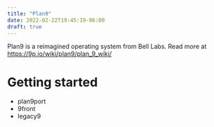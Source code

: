 ```yaml
---
title: "Plan9"
date: 2022-02-22T19:45:19-06:00
draft: true
---
```


Plan9 is a reimagined operating system from Bell Labs. Read more at https://9p.io/wiki/plan9/plan_9_wiki/

# Getting started

- plan9port
- 9front
- legacy9
